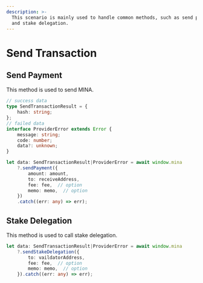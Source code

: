 ```yaml
---
description: >-
  This scenario is mainly used to handle common methods, such as send payment
  and stake delegation.
---
```


# Send Transaction

## Send Payment

This method is used to send MINA.

```typescript
// success data
type SendTransactionResult = {
    hash: string;
};
// failed data
interface ProviderError extends Error {
    message: string;
    code: number;
    data?: unknown;
}

let data: SendTransactionResult|ProviderError = await window.mina
    ?.sendPayment({
        amount: amount,
        to: receiveAddress,
        fee: fee,  // option
        memo: memo,  // option
    })
    .catch((err: any) => err);
```

## Stake Delegation

This method is used to call stake delegation.

```typescript
let data: SendTransactionResult|ProviderError = await window.mina
    ?.sendStakeDelegation({
        to: vaildatorAddress,
        fee: fee,  // option
        memo: memo,  // option
    }).catch((err: any) => err);
```
